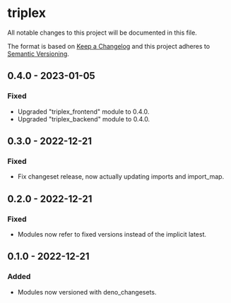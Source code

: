 # triplex

All notable changes to this project will be documented in this file.

The format is based on [Keep a Changelog](http://keepachangelog.com/) and this
project adheres to [Semantic Versioning](http://semver.org/).

## 0.4.0 - 2023-01-05

### Fixed

- Upgraded "triplex_frontend" module to 0.4.0.
- Upgraded "triplex_backend" module to 0.4.0.

## 0.3.0 - 2022-12-21

### Fixed

- Fix changeset release, now actually updating imports and import_map.

## 0.2.0 - 2022-12-21

### Fixed

- Modules now refer to fixed versions instead of the implicit latest.

## 0.1.0 - 2022-12-21

### Added

- Modules now versioned with deno_changesets.
